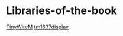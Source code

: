 # Libraries-of-the-book
[TinyWireM](https://github.com/lucullusTheOnly/TinyWire/archive/refs/heads/master.zip)
[tm1637display](https://github.com/avishorp/TM1637/archive/refs/heads/master.zip)
